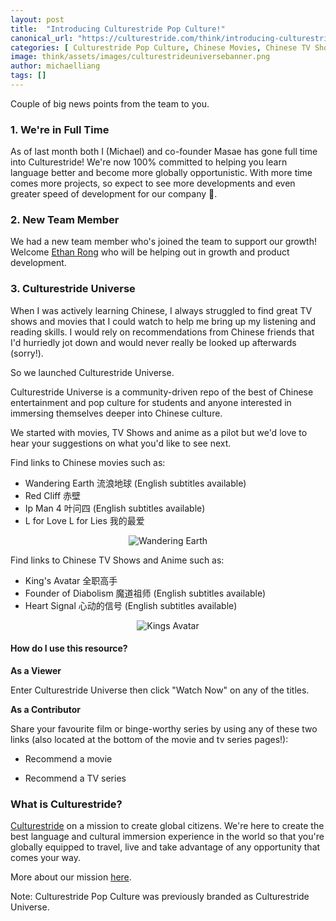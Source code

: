 ```yaml
---
layout: post
title:  "Introducing Culturestride Pop Culture!"
canonical_url: "https://culturestride.com/think/introducing-culturestride-pop-culture"
categories: [ Culturestride Pop Culture, Chinese Movies, Chinese TV Shows ]
image: think/assets/images/culturestrideuniversebanner.png
author: michaelliang
tags: []
---
```

Couple of big news points from the team to you.

### 1. We're in Full Time

As of last month both I (Michael) and co-founder Masae has gone full time into Culturestride! We're now 100% committed to helping you learn language better and become more globally opportunistic. With more time comes more projects, so expect to see more developments and even greater speed of development for our company 🙂.

### 2. New Team Member

We had a new team member who's joined the team to support our growth! Welcome <a href="https://www.linkedin.com/in/ethan-rong/" target="_blank">Ethan Rong</a> who will be helping out in growth and product development.

### 3. Culturestride Universe

When I was actively learning Chinese, I always struggled to find great TV shows and movies that I could watch to help me bring up my listening and reading skills. I would rely on recommendations from Chinese friends that I'd hurriedly jot down and would never really be looked up afterwards (sorry!).

So we launched Culturestride Universe</a>.

Culturestride Universe is a community-driven repo of the best of Chinese entertainment and pop culture for students and anyone interested in immersing themselves deeper into Chinese culture.

We started with movies, TV Shows and anime as a pilot but we'd love to hear your suggestions on what you'd like to see next.

Find links to Chinese movies</a> such as:

- Wandering Earth 流浪地球 (English subtitles available)
- Red Cliff 赤壁
- Ip Man 4 叶问四 (English subtitles available)
- L for Love L for Lies 我的最爱

<div style="text-align:center">
<img style="max-height:500px" src="https://culturestride.github.io/think/assets/images/wanderingearth.jpg" alt="Wandering Earth"/>
</div>

Find links to Chinese TV Shows and Anime</a> such as:

- King's Avatar 全职高手
- Founder of Diabolism 魔道祖师 (English subtitles available)
- Heart Signal 心动的信号 (English subtitles available)

<div style="text-align:center">
<img style="max-height:500px" src="https://culturestride.github.io/think/assets/images/kingsavatar.jpg" alt="Kings Avatar"/>
</div>

#### How do I use this resource?

**As a Viewer**

Enter Culturestride Universe</a> then click "Watch Now" on any of the titles.

**As a Contributor**

Share your favourite film or binge-worthy series by using any of these two links (also located at the bottom of the movie</a> and tv series</a> pages!):

- Recommend a movie</a>

- Recommend a TV series</a>

### What is Culturestride?

[Culturestride](https://culturestride.com) on a mission to create global citizens. We're here to create the best language and cultural immersion experience in the world so that you're globally equipped to travel, live and take advantage of any opportunity that comes your way.

More about our mission <a href="https://culturestride.com/think/join-culturestride/" target="_blank">here</a>.

Note: Culturestride Pop Culture was previously branded as Culturestride Universe.
